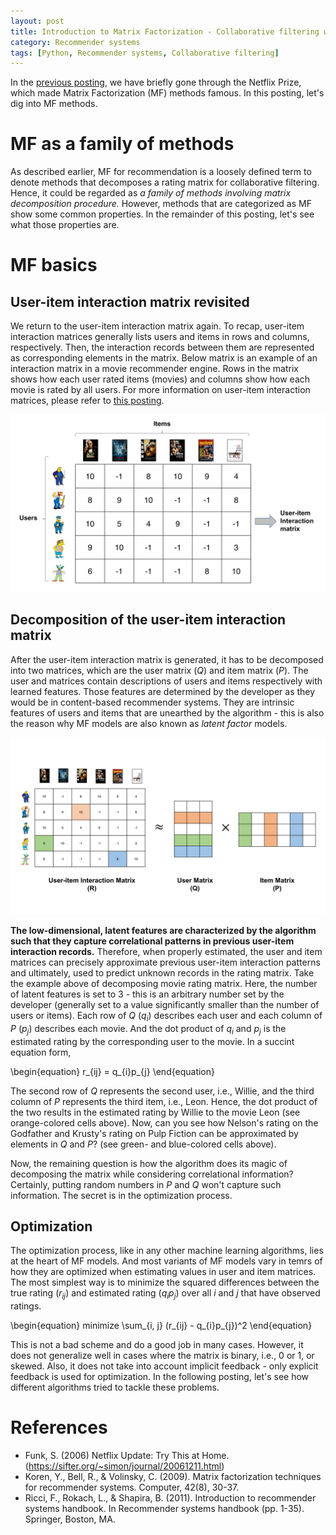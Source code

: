 ```yaml
---
layout: post
title: Introduction to Matrix Factorization - Collaborative filtering with Python 12
category: Recommender systems
tags: [Python, Recommender systems, Collaborative filtering]
---
```


In the [previous posting](https://buomsoo-kim.github.io/recommender%20systems/2020/09/21/Recommender-systems-collab-filtering-11.md/), we have briefly gone through the Netflix Prize, which made Matrix Factorization (MF) methods famous. In this posting, let's dig into MF methods.


# MF as a family of methods

As described earlier, MF for recommendation is a loosely defined term to denote methods that decomposes a rating matrix for collaborative filtering. Hence, it could be regarded as *a family of methods involving matrix decomposition procedure.* However, methods that are categorized as MF show some common properties. In the remainder of this posting, let's see what those properties are.

 
# MF basics

## User-item interaction matrix revisited

We return to the user-item interaction matrix again. To recap, user-item interaction matrices generally lists users and items in rows and columns, respectively. Then, the interaction records between them are represented as corresponding elements in the matrix. Below matrix is an example of an interaction matrix in a movie recommender engine. Rows in the matrix shows how each user rated items (movies) and columns show how each movie is rated by all users. For more information on user-item interaction matrices, please refer to [this posting](https://buomsoo-kim.github.io/recommender%20systems/2020/08/08/Recommender-systems-collab-filtering-5.md/).

<p align = "center">
<img src ="/data/images/2020-09-25/0.png" width = "800px" class="center">
</p>


## Decomposition of the user-item interaction matrix

After the user-item interaction matrix is generated, it has to be decomposed into two matrices, which are the user matrix ($Q$) and item matrix ($P$). The user and matrices contain descriptions of users and items respectively with learned features. Those features are determined by the developer as they would be in content-based recommender systems. They are intrinsic features of users and items that are unearthed by the algorithm - this is also the reason why MF models are also known as *latent factor* models. 


<p align = "center">
<img src ="/data/images/2020-09-25/1.png" width = "800px" class="center">
</p>

**The low-dimensional, latent features are characterized by the algorithm such that they capture correlational patterns in previous user-item interaction records.** Therefore, when properly estimated, the user and item matrices can precisely approximate previous user-item interaction patterns and ultimately, used to predict unknown records in the rating matrix. Take the example above of decomposing movie rating matrix. Here, the number of latent features is set to 3 - this is an arbitrary number set by the developer (generally set to a value significantly smaller than the number of users or items). Each row of $Q$ ($q_i$) describes each user and each column of $P$ ($p_j$) describes each movie. And the dot product of $q_i$ and $p_j$ is the estimated rating by the corresponding user to the movie. In a succint equation form,

\begin{equation}
r_{ij} = q_{i}p_{j}
\end{equation}

The second row of $Q$ represents the second user, i.e., Willie, and the third column of $P$ represents the third item, i.e., Leon. Hence, the dot product of the two results in the estimated rating by Willie to the movie Leon (see orange-colored cells above). Now, can you see how Nelson's rating on the Godfather and Krusty's rating on Pulp Fiction can be approximated by elements in $Q$ and $P$? (see green- and blue-colored cells above).


Now, the remaining question is how the algorithm does its magic of decomposing the matrix while considering correlational information? Certainly, putting random numbers in $P$ and $Q$ won't capture such information. The secret is in the optimization process.


## Optimization

The optimization process, like in any other machine learning algorithms, lies at the heart of MF models. And most variants of MF models vary in temrs of how they are optimized when estimating values in user and item matrices. The most simplest way is to minimize the squared differences between the true rating ($r_{ij}$) and estimated rating ($q_{i}p_{j}$) over all $i$ and $j$ that have observed ratings.


\begin{equation}
minimize \sum_{i, j} (r_{ij} - q_{i}p_{j})^2
\end{equation}


This is not a bad scheme and do a good job in many cases. However, it does not generalize well in cases where the matrix is binary, i.e., 0 or 1, or skewed. Also, it does not take into account implicit feedback - only explicit feedback is used for optimization. In the following posting, let's see how different algorithms tried to tackle these problems.


# References


- Funk, S. (2006) Netflix Update: Try This at Home. (https://sifter.org/~simon/journal/20061211.html)
- Koren, Y., Bell, R., & Volinsky, C. (2009). Matrix factorization techniques for recommender systems. Computer, 42(8), 30-37.
- Ricci, F., Rokach, L., & Shapira, B. (2011). Introduction to recommender systems handbook. In Recommender systems handbook (pp. 1-35). Springer, Boston, MA.
